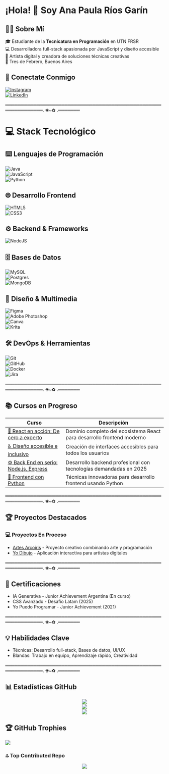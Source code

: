 # ¡Hola! 👋 Soy Ana Paula Ríos Garín

## 👩‍💻 Sobre Mí  
🎓 Estudiante de la **Tecnicatura en Programación** en UTN FRSR <br>
💻 Desarrolladora full-stack apasionada por JavaScript y diseño accesible  <br>
🎨 Artista digital y creadora de soluciones técnicas creativas  <br>
📍 Tres de Febrero, Buenos Aires  

## 🌟 Conectate Conmigo
[![Instagram](https://img.shields.io/badge/Instagram-%23E4405F.svg?logo=Instagram&logoColor=white)](https://instagram.com/ani.p.rg)<br/>
[![LinkedIn](https://img.shields.io/badge/LinkedIn-%230077B5.svg?logo=linkedin&logoColor=white)](https://linkedin.com/in/anapaularíosgarín)

══════════════════════════════════════════════════════════════. ❀~✿ .═══════

# 💻 Stack Tecnológico
## ⌨️ Lenguajes de Programación
![Java](https://img.shields.io/badge/java-%23ED8B00.svg?style=flat&logo=openjdk&logoColor=white)<br/> 
![JavaScript](https://img.shields.io/badge/javascript-%23323330.svg?style=flat&logo=javascript&logoColor=%23F7DF1E)<br/> 
![Python](https://img.shields.io/badge/python-3670A0?style=flat&logo=python&logoColor=ffdd54) 

## 🌐 Desarrollo Frontend 
![HTML5](https://img.shields.io/badge/html5-%23E34F26.svg?style=flat&logo=html5&logoColor=white)<br/> 
![CSS3](https://img.shields.io/badge/css3-%231572B6.svg?style=flat&logo=css3&logoColor=white)

## ⚙️ Backend & Frameworks
![NodeJS](https://img.shields.io/badge/node.js-6DA55F?style=flat&logo=node.js&logoColor=white)

## 🗄️ Bases de Datos
![MySQL](https://img.shields.io/badge/mysql-4479A1.svg?style=flat&logo=mysql&logoColor=white)<br/>
![Postgres](https://img.shields.io/badge/postgres-%23316192.svg?style=flat&logo=postgresql&logoColor=white)<br/> 
![MongoDB](https://img.shields.io/badge/MongoDB-%234ea94b.svg?style=flat&logo=mongodb&logoColor=white)

## 🎨 Diseño & Multimedia
![Figma](https://img.shields.io/badge/figma-%23F24E1E.svg?style=flat&logo=figma&logoColor=white)<br/> 
![Adobe Photoshop](https://img.shields.io/badge/adobe%20photoshop-%2331A8FF.svg?style=flat&logo=adobe%20photoshop&logoColor=white)<br/> 
![Canva](https://img.shields.io/badge/Canva-%2300C4CC.svg?style=flat&logo=Canva&logoColor=white)<br/> 
![Krita](https://img.shields.io/badge/Krita-203759?style=flat&logo=krita&logoColor=EEF37B)

## 🛠️ DevOps & Herramientas
![Git](https://img.shields.io/badge/git-%23F05033.svg?style=flat&logo=git&logoColor=white)<br/>
![GitHub](https://img.shields.io/badge/github-%23121011.svg?style=flat&logo=github&logoColor=white)<br/> 
![Docker](https://img.shields.io/badge/docker-%230db7ed.svg?style=flat&logo=docker&logoColor=white)<br/> 
![Jira](https://img.shields.io/badge/jira-%230A0FFF.svg?style=flat&logo=jira&logoColor=white)

══════════════════════════════════════════════════════════════. ❀~✿ .═══════

## 📚 Cursos en Progreso

<div align="center">

| Curso | Descripción |
|-------|-------------|
| [🚀 React en acción: De cero a experto](https://cursos.desafiolatam.com/courses/react-en-accion) | Dominio completo del ecosistema React para desarrollo frontend moderno |
| [♿ Diseño accesible e inclusivo](https://cursos.desafiolatam.com/courses/diseno-accesible-inclusivo) | Creación de interfaces accesibles para todos los usuarios |
| [⚙️ Back End en serio: Node.js, Express](https://cursos.desafiolatam.com/courses/back-end-en-serio) | Desarrollo backend profesional con tecnologías demandadas en 2025 |
| [🐍 Frontend con Python](https://cursos.desafiolatam.com/courses/aprende-frontend-python)  | Técnicas innovadoras para desarrollo frontend usando Python |

</div>

══════════════════════════════════════════════════════════════. ❀~✿ .═══════

## 🏆 Proyectos Destacados
### 💻 Proyectos En Proceso
- [Artes Arcoíris](https://github.com/anaprg05/artesArcoiris.git) - Proyecto creativo combinando arte y programación
- [Yo Dibujo](https://github.com/anaprg05/YoDibujo.git) - Aplicación interactiva para artistas digitales

══════════════════════════════════════════════════════════════. ❀~✿ .═══════

## 📜 Certificaciones
- IA Generativa - Junior Achievement Argentina (En curso)
- CSS Avanzado - Desafío Latam (2025)
- Yo Puedo Programar - Junior Achievement (2021)

══════════════════════════════════════════════════════════════. ❀~✿ .═══════

## 💡 Habilidades Clave
- Técnicas: Desarrollo full-stack, Bases de datos, UI/UX
- Blandas: Trabajo en equipo, Aprendizaje rápido, Creatividad

══════════════════════════════════════════════════════════════. ❀~✿ .═══════

## 📊 Estadísticas GitHub

<div align="center">

![](https://github-readme-stats.vercel.app/api?username=anaprg05&theme=onedark&hide_border=false&include_all_commits=false&count_private=true)<br/>
![](https://nirzak-streak-stats.vercel.app/?user=anaprg05&theme=onedark&hide_border=false)<br/>
![](https://github-readme-stats.vercel.app/api/top-langs/?username=anaprg05&theme=onedark&hide_border=false&include_all_commits=false&count_private=true&layout=compact)

</div>

## 🏆 GitHub Trophies
![](https://github-profile-trophy.vercel.app/?username=anaprg05&theme=radical&no-frame=true&no-bg=false&margin-w=4)

### 🔝 Top Contributed Repo

<div align="center">

![](https://github-contributor-stats.vercel.app/api?username=anaprg05&limit=5&theme=radical&combine_all_yearly_contributions=true)

</div>
